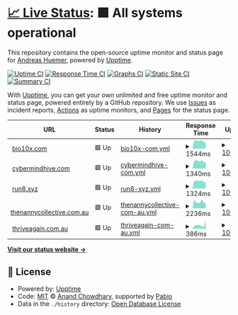 # [📈 Live Status](https://cybermindhive.github.io/upptime): <!--live status--> **🟩 All systems operational**

This repository contains the open-source uptime monitor and status page for [Andreas Huemer](https://cybermindhive.github.io/upptime), powered by [Upptime](https://github.com/upptime/upptime).

[![Uptime CI](https://github.com/cybermindhive/upptime/workflows/Uptime%20CI/badge.svg)](https://github.com/cybermindhive/upptime/actions?query=workflow%3A%22Uptime+CI%22)
[![Response Time CI](https://github.com/cybermindhive/upptime/workflows/Response%20Time%20CI/badge.svg)](https://github.com/cybermindhive/upptime/actions?query=workflow%3A%22Response+Time+CI%22)
[![Graphs CI](https://github.com/cybermindhive/upptime/workflows/Graphs%20CI/badge.svg)](https://github.com/cybermindhive/upptime/actions?query=workflow%3A%22Graphs+CI%22)
[![Static Site CI](https://github.com/cybermindhive/upptime/workflows/Static%20Site%20CI/badge.svg)](https://github.com/cybermindhive/upptime/actions?query=workflow%3A%22Static+Site+CI%22)
[![Summary CI](https://github.com/cybermindhive/upptime/workflows/Summary%20CI/badge.svg)](https://github.com/cybermindhive/upptime/actions?query=workflow%3A%22Summary+CI%22)

With [Upptime](https://upptime.js.org), you can get your own unlimited and free uptime monitor and status page, powered entirely by a GitHub repository. We use [Issues](https://github.com/cybermindhive/upptime/issues) as incident reports, [Actions](https://github.com/cybermindhive/upptime/actions) as uptime monitors, and [Pages](https://cybermindhive.github.io/upptime) for the status page.

<!--start: status pages-->
<!-- This summary is generated by Upptime (https://github.com/upptime/upptime) -->
<!-- Do not edit this manually, your changes will be overwritten -->
<!-- prettier-ignore -->
| URL | Status | History | Response Time | Uptime |
| --- | ------ | ------- | ------------- | ------ |
| <img alt="" src="https://icons.duckduckgo.com/ip3/bio10x.com.ico" height="13"> [bio10x.com](https://bio10x.com/) | 🟩 Up | [bio10x-com.yml](https://github.com/cybermindhive/upptime/commits/HEAD/history/bio10x-com.yml) | <details><summary><img alt="Response time graph" src="./graphs/bio10x-com/response-time-week.png" height="20"> 1544ms</summary><br><a href="https://cybermindhive.github.io/upptime/history/bio10x-com"><img alt="Response time 1534" src="https://img.shields.io/endpoint?url=https%3A%2F%2Fraw.githubusercontent.com%2Fcybermindhive%2Fupptime%2FHEAD%2Fapi%2Fbio10x-com%2Fresponse-time.json"></a><br><a href="https://cybermindhive.github.io/upptime/history/bio10x-com"><img alt="24-hour response time 1703" src="https://img.shields.io/endpoint?url=https%3A%2F%2Fraw.githubusercontent.com%2Fcybermindhive%2Fupptime%2FHEAD%2Fapi%2Fbio10x-com%2Fresponse-time-day.json"></a><br><a href="https://cybermindhive.github.io/upptime/history/bio10x-com"><img alt="7-day response time 1544" src="https://img.shields.io/endpoint?url=https%3A%2F%2Fraw.githubusercontent.com%2Fcybermindhive%2Fupptime%2FHEAD%2Fapi%2Fbio10x-com%2Fresponse-time-week.json"></a><br><a href="https://cybermindhive.github.io/upptime/history/bio10x-com"><img alt="30-day response time 1512" src="https://img.shields.io/endpoint?url=https%3A%2F%2Fraw.githubusercontent.com%2Fcybermindhive%2Fupptime%2FHEAD%2Fapi%2Fbio10x-com%2Fresponse-time-month.json"></a><br><a href="https://cybermindhive.github.io/upptime/history/bio10x-com"><img alt="1-year response time 1534" src="https://img.shields.io/endpoint?url=https%3A%2F%2Fraw.githubusercontent.com%2Fcybermindhive%2Fupptime%2FHEAD%2Fapi%2Fbio10x-com%2Fresponse-time-year.json"></a></details> | <details><summary><a href="https://cybermindhive.github.io/upptime/history/bio10x-com">100.00%</a></summary><a href="https://cybermindhive.github.io/upptime/history/bio10x-com"><img alt="All-time uptime 100.00%" src="https://img.shields.io/endpoint?url=https%3A%2F%2Fraw.githubusercontent.com%2Fcybermindhive%2Fupptime%2FHEAD%2Fapi%2Fbio10x-com%2Fuptime.json"></a><br><a href="https://cybermindhive.github.io/upptime/history/bio10x-com"><img alt="24-hour uptime 100.00%" src="https://img.shields.io/endpoint?url=https%3A%2F%2Fraw.githubusercontent.com%2Fcybermindhive%2Fupptime%2FHEAD%2Fapi%2Fbio10x-com%2Fuptime-day.json"></a><br><a href="https://cybermindhive.github.io/upptime/history/bio10x-com"><img alt="7-day uptime 100.00%" src="https://img.shields.io/endpoint?url=https%3A%2F%2Fraw.githubusercontent.com%2Fcybermindhive%2Fupptime%2FHEAD%2Fapi%2Fbio10x-com%2Fuptime-week.json"></a><br><a href="https://cybermindhive.github.io/upptime/history/bio10x-com"><img alt="30-day uptime 100.00%" src="https://img.shields.io/endpoint?url=https%3A%2F%2Fraw.githubusercontent.com%2Fcybermindhive%2Fupptime%2FHEAD%2Fapi%2Fbio10x-com%2Fuptime-month.json"></a><br><a href="https://cybermindhive.github.io/upptime/history/bio10x-com"><img alt="1-year uptime 100.00%" src="https://img.shields.io/endpoint?url=https%3A%2F%2Fraw.githubusercontent.com%2Fcybermindhive%2Fupptime%2FHEAD%2Fapi%2Fbio10x-com%2Fuptime-year.json"></a></details>
| <img alt="" src="https://icons.duckduckgo.com/ip3/cybermindhive.com.ico" height="13"> [cybermindhive.com](https://cybermindhive.com/) | 🟩 Up | [cybermindhive-com.yml](https://github.com/cybermindhive/upptime/commits/HEAD/history/cybermindhive-com.yml) | <details><summary><img alt="Response time graph" src="./graphs/cybermindhive-com/response-time-week.png" height="20"> 1340ms</summary><br><a href="https://cybermindhive.github.io/upptime/history/cybermindhive-com"><img alt="Response time 1308" src="https://img.shields.io/endpoint?url=https%3A%2F%2Fraw.githubusercontent.com%2Fcybermindhive%2Fupptime%2FHEAD%2Fapi%2Fcybermindhive-com%2Fresponse-time.json"></a><br><a href="https://cybermindhive.github.io/upptime/history/cybermindhive-com"><img alt="24-hour response time 1470" src="https://img.shields.io/endpoint?url=https%3A%2F%2Fraw.githubusercontent.com%2Fcybermindhive%2Fupptime%2FHEAD%2Fapi%2Fcybermindhive-com%2Fresponse-time-day.json"></a><br><a href="https://cybermindhive.github.io/upptime/history/cybermindhive-com"><img alt="7-day response time 1340" src="https://img.shields.io/endpoint?url=https%3A%2F%2Fraw.githubusercontent.com%2Fcybermindhive%2Fupptime%2FHEAD%2Fapi%2Fcybermindhive-com%2Fresponse-time-week.json"></a><br><a href="https://cybermindhive.github.io/upptime/history/cybermindhive-com"><img alt="30-day response time 1305" src="https://img.shields.io/endpoint?url=https%3A%2F%2Fraw.githubusercontent.com%2Fcybermindhive%2Fupptime%2FHEAD%2Fapi%2Fcybermindhive-com%2Fresponse-time-month.json"></a><br><a href="https://cybermindhive.github.io/upptime/history/cybermindhive-com"><img alt="1-year response time 1308" src="https://img.shields.io/endpoint?url=https%3A%2F%2Fraw.githubusercontent.com%2Fcybermindhive%2Fupptime%2FHEAD%2Fapi%2Fcybermindhive-com%2Fresponse-time-year.json"></a></details> | <details><summary><a href="https://cybermindhive.github.io/upptime/history/cybermindhive-com">100.00%</a></summary><a href="https://cybermindhive.github.io/upptime/history/cybermindhive-com"><img alt="All-time uptime 100.00%" src="https://img.shields.io/endpoint?url=https%3A%2F%2Fraw.githubusercontent.com%2Fcybermindhive%2Fupptime%2FHEAD%2Fapi%2Fcybermindhive-com%2Fuptime.json"></a><br><a href="https://cybermindhive.github.io/upptime/history/cybermindhive-com"><img alt="24-hour uptime 100.00%" src="https://img.shields.io/endpoint?url=https%3A%2F%2Fraw.githubusercontent.com%2Fcybermindhive%2Fupptime%2FHEAD%2Fapi%2Fcybermindhive-com%2Fuptime-day.json"></a><br><a href="https://cybermindhive.github.io/upptime/history/cybermindhive-com"><img alt="7-day uptime 100.00%" src="https://img.shields.io/endpoint?url=https%3A%2F%2Fraw.githubusercontent.com%2Fcybermindhive%2Fupptime%2FHEAD%2Fapi%2Fcybermindhive-com%2Fuptime-week.json"></a><br><a href="https://cybermindhive.github.io/upptime/history/cybermindhive-com"><img alt="30-day uptime 100.00%" src="https://img.shields.io/endpoint?url=https%3A%2F%2Fraw.githubusercontent.com%2Fcybermindhive%2Fupptime%2FHEAD%2Fapi%2Fcybermindhive-com%2Fuptime-month.json"></a><br><a href="https://cybermindhive.github.io/upptime/history/cybermindhive-com"><img alt="1-year uptime 100.00%" src="https://img.shields.io/endpoint?url=https%3A%2F%2Fraw.githubusercontent.com%2Fcybermindhive%2Fupptime%2FHEAD%2Fapi%2Fcybermindhive-com%2Fuptime-year.json"></a></details>
| <img alt="" src="https://icons.duckduckgo.com/ip3/run8.xyz.ico" height="13"> [run8.xyz](https://run8.xyz/) | 🟩 Up | [run8-xyz.yml](https://github.com/cybermindhive/upptime/commits/HEAD/history/run8-xyz.yml) | <details><summary><img alt="Response time graph" src="./graphs/run8-xyz/response-time-week.png" height="20"> 1324ms</summary><br><a href="https://cybermindhive.github.io/upptime/history/run8-xyz"><img alt="Response time 1293" src="https://img.shields.io/endpoint?url=https%3A%2F%2Fraw.githubusercontent.com%2Fcybermindhive%2Fupptime%2FHEAD%2Fapi%2Frun8-xyz%2Fresponse-time.json"></a><br><a href="https://cybermindhive.github.io/upptime/history/run8-xyz"><img alt="24-hour response time 1458" src="https://img.shields.io/endpoint?url=https%3A%2F%2Fraw.githubusercontent.com%2Fcybermindhive%2Fupptime%2FHEAD%2Fapi%2Frun8-xyz%2Fresponse-time-day.json"></a><br><a href="https://cybermindhive.github.io/upptime/history/run8-xyz"><img alt="7-day response time 1324" src="https://img.shields.io/endpoint?url=https%3A%2F%2Fraw.githubusercontent.com%2Fcybermindhive%2Fupptime%2FHEAD%2Fapi%2Frun8-xyz%2Fresponse-time-week.json"></a><br><a href="https://cybermindhive.github.io/upptime/history/run8-xyz"><img alt="30-day response time 1273" src="https://img.shields.io/endpoint?url=https%3A%2F%2Fraw.githubusercontent.com%2Fcybermindhive%2Fupptime%2FHEAD%2Fapi%2Frun8-xyz%2Fresponse-time-month.json"></a><br><a href="https://cybermindhive.github.io/upptime/history/run8-xyz"><img alt="1-year response time 1293" src="https://img.shields.io/endpoint?url=https%3A%2F%2Fraw.githubusercontent.com%2Fcybermindhive%2Fupptime%2FHEAD%2Fapi%2Frun8-xyz%2Fresponse-time-year.json"></a></details> | <details><summary><a href="https://cybermindhive.github.io/upptime/history/run8-xyz">100.00%</a></summary><a href="https://cybermindhive.github.io/upptime/history/run8-xyz"><img alt="All-time uptime 100.00%" src="https://img.shields.io/endpoint?url=https%3A%2F%2Fraw.githubusercontent.com%2Fcybermindhive%2Fupptime%2FHEAD%2Fapi%2Frun8-xyz%2Fuptime.json"></a><br><a href="https://cybermindhive.github.io/upptime/history/run8-xyz"><img alt="24-hour uptime 100.00%" src="https://img.shields.io/endpoint?url=https%3A%2F%2Fraw.githubusercontent.com%2Fcybermindhive%2Fupptime%2FHEAD%2Fapi%2Frun8-xyz%2Fuptime-day.json"></a><br><a href="https://cybermindhive.github.io/upptime/history/run8-xyz"><img alt="7-day uptime 100.00%" src="https://img.shields.io/endpoint?url=https%3A%2F%2Fraw.githubusercontent.com%2Fcybermindhive%2Fupptime%2FHEAD%2Fapi%2Frun8-xyz%2Fuptime-week.json"></a><br><a href="https://cybermindhive.github.io/upptime/history/run8-xyz"><img alt="30-day uptime 100.00%" src="https://img.shields.io/endpoint?url=https%3A%2F%2Fraw.githubusercontent.com%2Fcybermindhive%2Fupptime%2FHEAD%2Fapi%2Frun8-xyz%2Fuptime-month.json"></a><br><a href="https://cybermindhive.github.io/upptime/history/run8-xyz"><img alt="1-year uptime 100.00%" src="https://img.shields.io/endpoint?url=https%3A%2F%2Fraw.githubusercontent.com%2Fcybermindhive%2Fupptime%2FHEAD%2Fapi%2Frun8-xyz%2Fuptime-year.json"></a></details>
| <img alt="" src="https://icons.duckduckgo.com/ip3/thenannycollective.com.au.ico" height="13"> [thenannycollective.com.au](https://thenannycollective.com.au/) | 🟩 Up | [thenannycollective-com-au.yml](https://github.com/cybermindhive/upptime/commits/HEAD/history/thenannycollective-com-au.yml) | <details><summary><img alt="Response time graph" src="./graphs/thenannycollective-com-au/response-time-week.png" height="20"> 2236ms</summary><br><a href="https://cybermindhive.github.io/upptime/history/thenannycollective-com-au"><img alt="Response time 2098" src="https://img.shields.io/endpoint?url=https%3A%2F%2Fraw.githubusercontent.com%2Fcybermindhive%2Fupptime%2FHEAD%2Fapi%2Fthenannycollective-com-au%2Fresponse-time.json"></a><br><a href="https://cybermindhive.github.io/upptime/history/thenannycollective-com-au"><img alt="24-hour response time 3438" src="https://img.shields.io/endpoint?url=https%3A%2F%2Fraw.githubusercontent.com%2Fcybermindhive%2Fupptime%2FHEAD%2Fapi%2Fthenannycollective-com-au%2Fresponse-time-day.json"></a><br><a href="https://cybermindhive.github.io/upptime/history/thenannycollective-com-au"><img alt="7-day response time 2236" src="https://img.shields.io/endpoint?url=https%3A%2F%2Fraw.githubusercontent.com%2Fcybermindhive%2Fupptime%2FHEAD%2Fapi%2Fthenannycollective-com-au%2Fresponse-time-week.json"></a><br><a href="https://cybermindhive.github.io/upptime/history/thenannycollective-com-au"><img alt="30-day response time 2311" src="https://img.shields.io/endpoint?url=https%3A%2F%2Fraw.githubusercontent.com%2Fcybermindhive%2Fupptime%2FHEAD%2Fapi%2Fthenannycollective-com-au%2Fresponse-time-month.json"></a><br><a href="https://cybermindhive.github.io/upptime/history/thenannycollective-com-au"><img alt="1-year response time 2098" src="https://img.shields.io/endpoint?url=https%3A%2F%2Fraw.githubusercontent.com%2Fcybermindhive%2Fupptime%2FHEAD%2Fapi%2Fthenannycollective-com-au%2Fresponse-time-year.json"></a></details> | <details><summary><a href="https://cybermindhive.github.io/upptime/history/thenannycollective-com-au">100.00%</a></summary><a href="https://cybermindhive.github.io/upptime/history/thenannycollective-com-au"><img alt="All-time uptime 95.84%" src="https://img.shields.io/endpoint?url=https%3A%2F%2Fraw.githubusercontent.com%2Fcybermindhive%2Fupptime%2FHEAD%2Fapi%2Fthenannycollective-com-au%2Fuptime.json"></a><br><a href="https://cybermindhive.github.io/upptime/history/thenannycollective-com-au"><img alt="24-hour uptime 100.00%" src="https://img.shields.io/endpoint?url=https%3A%2F%2Fraw.githubusercontent.com%2Fcybermindhive%2Fupptime%2FHEAD%2Fapi%2Fthenannycollective-com-au%2Fuptime-day.json"></a><br><a href="https://cybermindhive.github.io/upptime/history/thenannycollective-com-au"><img alt="7-day uptime 100.00%" src="https://img.shields.io/endpoint?url=https%3A%2F%2Fraw.githubusercontent.com%2Fcybermindhive%2Fupptime%2FHEAD%2Fapi%2Fthenannycollective-com-au%2Fuptime-week.json"></a><br><a href="https://cybermindhive.github.io/upptime/history/thenannycollective-com-au"><img alt="30-day uptime 100.00%" src="https://img.shields.io/endpoint?url=https%3A%2F%2Fraw.githubusercontent.com%2Fcybermindhive%2Fupptime%2FHEAD%2Fapi%2Fthenannycollective-com-au%2Fuptime-month.json"></a><br><a href="https://cybermindhive.github.io/upptime/history/thenannycollective-com-au"><img alt="1-year uptime 95.84%" src="https://img.shields.io/endpoint?url=https%3A%2F%2Fraw.githubusercontent.com%2Fcybermindhive%2Fupptime%2FHEAD%2Fapi%2Fthenannycollective-com-au%2Fuptime-year.json"></a></details>
| <img alt="" src="https://icons.duckduckgo.com/ip3/www.thriveagain.com.au.ico" height="13"> [thriveagain.com.au](https://www.thriveagain.com.au/) | 🟩 Up | [thriveagain-com-au.yml](https://github.com/cybermindhive/upptime/commits/HEAD/history/thriveagain-com-au.yml) | <details><summary><img alt="Response time graph" src="./graphs/thriveagain-com-au/response-time-week.png" height="20"> 386ms</summary><br><a href="https://cybermindhive.github.io/upptime/history/thriveagain-com-au"><img alt="Response time 529" src="https://img.shields.io/endpoint?url=https%3A%2F%2Fraw.githubusercontent.com%2Fcybermindhive%2Fupptime%2FHEAD%2Fapi%2Fthriveagain-com-au%2Fresponse-time.json"></a><br><a href="https://cybermindhive.github.io/upptime/history/thriveagain-com-au"><img alt="24-hour response time 391" src="https://img.shields.io/endpoint?url=https%3A%2F%2Fraw.githubusercontent.com%2Fcybermindhive%2Fupptime%2FHEAD%2Fapi%2Fthriveagain-com-au%2Fresponse-time-day.json"></a><br><a href="https://cybermindhive.github.io/upptime/history/thriveagain-com-au"><img alt="7-day response time 386" src="https://img.shields.io/endpoint?url=https%3A%2F%2Fraw.githubusercontent.com%2Fcybermindhive%2Fupptime%2FHEAD%2Fapi%2Fthriveagain-com-au%2Fresponse-time-week.json"></a><br><a href="https://cybermindhive.github.io/upptime/history/thriveagain-com-au"><img alt="30-day response time 287" src="https://img.shields.io/endpoint?url=https%3A%2F%2Fraw.githubusercontent.com%2Fcybermindhive%2Fupptime%2FHEAD%2Fapi%2Fthriveagain-com-au%2Fresponse-time-month.json"></a><br><a href="https://cybermindhive.github.io/upptime/history/thriveagain-com-au"><img alt="1-year response time 529" src="https://img.shields.io/endpoint?url=https%3A%2F%2Fraw.githubusercontent.com%2Fcybermindhive%2Fupptime%2FHEAD%2Fapi%2Fthriveagain-com-au%2Fresponse-time-year.json"></a></details> | <details><summary><a href="https://cybermindhive.github.io/upptime/history/thriveagain-com-au">100.00%</a></summary><a href="https://cybermindhive.github.io/upptime/history/thriveagain-com-au"><img alt="All-time uptime 99.99%" src="https://img.shields.io/endpoint?url=https%3A%2F%2Fraw.githubusercontent.com%2Fcybermindhive%2Fupptime%2FHEAD%2Fapi%2Fthriveagain-com-au%2Fuptime.json"></a><br><a href="https://cybermindhive.github.io/upptime/history/thriveagain-com-au"><img alt="24-hour uptime 100.00%" src="https://img.shields.io/endpoint?url=https%3A%2F%2Fraw.githubusercontent.com%2Fcybermindhive%2Fupptime%2FHEAD%2Fapi%2Fthriveagain-com-au%2Fuptime-day.json"></a><br><a href="https://cybermindhive.github.io/upptime/history/thriveagain-com-au"><img alt="7-day uptime 100.00%" src="https://img.shields.io/endpoint?url=https%3A%2F%2Fraw.githubusercontent.com%2Fcybermindhive%2Fupptime%2FHEAD%2Fapi%2Fthriveagain-com-au%2Fuptime-week.json"></a><br><a href="https://cybermindhive.github.io/upptime/history/thriveagain-com-au"><img alt="30-day uptime 100.00%" src="https://img.shields.io/endpoint?url=https%3A%2F%2Fraw.githubusercontent.com%2Fcybermindhive%2Fupptime%2FHEAD%2Fapi%2Fthriveagain-com-au%2Fuptime-month.json"></a><br><a href="https://cybermindhive.github.io/upptime/history/thriveagain-com-au"><img alt="1-year uptime 99.99%" src="https://img.shields.io/endpoint?url=https%3A%2F%2Fraw.githubusercontent.com%2Fcybermindhive%2Fupptime%2FHEAD%2Fapi%2Fthriveagain-com-au%2Fuptime-year.json"></a></details>

<!--end: status pages-->

[**Visit our status website →**](https://cybermindhive.github.io/upptime)

## 📄 License

- Powered by: [Upptime](https://github.com/upptime/upptime)
- Code: [MIT](./LICENSE) © [Anand Chowdhary](https://anandchowdhary.com), supported by [Pabio](https://pabio.com)
- Data in the `./history` directory: [Open Database License](https://opendatacommons.org/licenses/odbl/1-0/)

